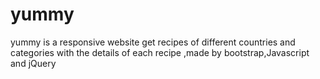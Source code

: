 # yummy
yummy is a responsive website get recipes of different countries and categories with the details of each recipe ,made by bootstrap,Javascript and jQuery

